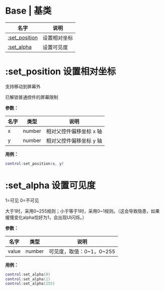 # Base | 基类

|     名字      | 说明                    |
| ------------- | ----------------------- |
| [:set_position](#ui_base_set_position) | 设置相对坐标            |
| [:set_alpha](#ui_base_set_alpha) | 设置可见度    |

# :set_position 设置相对坐标

<a name="ui_base_set_position"></a>

支持移动到屏幕外

已解锁普通控件的屏幕限制



**参数：**

| 名字 | 类型   | 说明                    |
| ---- | ------ | ----------------------- |
| x    | number | 相对父控件偏移坐标 x 轴 |
| y    | number | 相对父控件偏移坐标 y 轴 |



**用例：**

```lua
control:set_position(x, y)
```

# :set_alpha 设置可见度

<a name="ui_base_set_alpha"></a>

1=可见  0=不可见

大于1时，采用0~255规则；小于等于1时，采用0~1规则。（这会导致隐患，如果缓慢变化alpha恰好为1，会出现UI闪烁。）

**参数：**

| 名字 | 类型   | 说明                    |
| ---- | ------ | ----------------------- |
| value | number | 可见度，取值：0~1，0~255 |



**用例：**

```lua
control:set_alpha(0)
control:set_alpha(1)
control:set_alpha(255)
```
